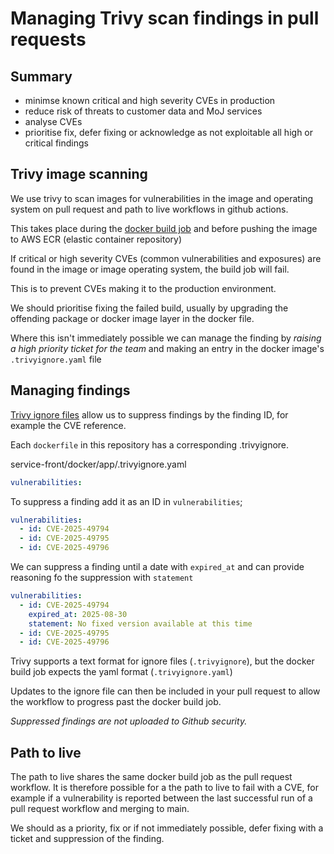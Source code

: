 # Managing Trivy scan findings in pull requests

## Summary

- minimse known critical and high severity CVEs in production
- reduce risk of threats to customer data and MoJ services
- analyse CVEs
- prioritise fix, defer fixing or acknowledge as not exploitable all high or critical findings

## Trivy image scanning

We use trivy to scan images for vulnerabilities in the image and operating system on pull request and path to live workflows in github actions.

This takes place during the [docker build job](https://github.com/ministryofjustice/opg-use-an-lpa/blob/main/.github/workflows/_build-and-push.yml) and before pushing the image to AWS ECR (elastic container repository)

If critical or high severity CVEs (common vulnerabilities and exposures) are found in the image or image operating system, the build job will fail.

This is to prevent CVEs making it to the production environment.

We should prioritise fixing the failed build, usually by upgrading the offending package or docker image layer in the docker file.

Where this isn't immediately possible we can manage the finding by *raising a high priority ticket for the team* and making an entry in the docker image's `.trivyignore.yaml` file

## Managing findings

[Trivy ignore files](https://trivy.dev/dev/docs/configuration/filtering/#suppression) allow us to suppress findings by the finding ID, for example the CVE reference.

Each `dockerfile` in this repository has a corresponding .trivyignore.

service-front/docker/app/.trivyignore.yaml

```yaml
vulnerabilities:

```

To suppress a finding add it as an ID in `vulnerabilities`;

```yaml
vulnerabilities:
  - id: CVE-2025-49794
  - id: CVE-2025-49795
  - id: CVE-2025-49796
```

We can suppress a finding until a date with `expired_at` and can provide reasoning fo the suppression with `statement`

```yaml
vulnerabilities:
  - id: CVE-2025-49794
    expired_at: 2025-08-30
    statement: No fixed version available at this time
  - id: CVE-2025-49795
  - id: CVE-2025-49796
```

Trivy supports a text format for ignore files (`.trivyignore`), but the docker build job expects the yaml format (`.trivyignore.yaml`)

Updates to the ignore file can then be included in your pull request to allow the workflow to progress past the docker build job.

*Suppressed findings are not uploaded to Github security.*

## Path to live

The path to live shares the same docker build job as the pull request workflow. It is therefore possible for a the path to live to fail with a CVE, for example if a vulnerability is reported between the last successful run of a pull request workflow and merging to main.

We should as a priority, fix or if not immediately possible, defer fixing with a ticket and suppression of the finding.
